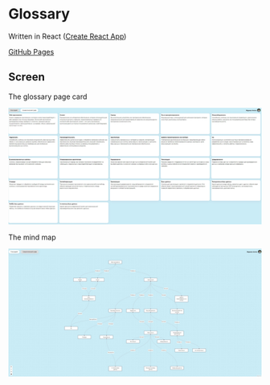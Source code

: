 # Glossary

Written in React ([Create React App](https://github.com/facebook/create-react-app#create-react-app--))

[GitHub Pages](https://arandich.github.io/glossary/)

## Screen

The glossary page card

![](screen/glossary.jpg)

The mind map

![](screen/mindMap.jpg)

